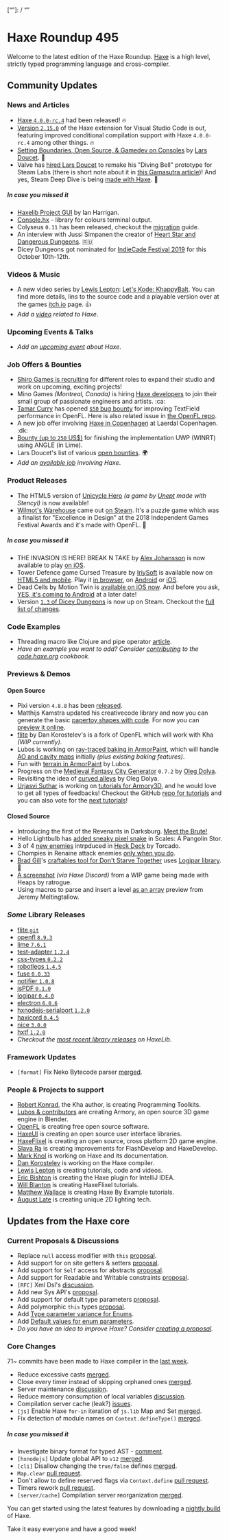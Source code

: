 [_template]: ../templates/roundup.html
[date]: / "2019-09-05 10:02:00"
[modified]: / "2019-09-05 10:41:00"
[published]: / "2019-09-05 12:00:00"
[description]: / "The latest news covering the Haxe community, featuring upcoming talks, the latest HaxeLib releases, game previews and lots more!"
[contributor]: https://twitter.com/teormech "Alexander Hohlov"
[“”]: / “”

# Haxe Roundup 495

Welcome to the latest edition of the Haxe Roundup. [Haxe](http://haxe.org/?ref=haxe.io) is a high level, strictly typed programming language and cross-compiler.

## Community Updates

### News and Articles

- [Haxe `4.0.0-rc.4`](https://haxe.org/download/version/4.0.0-rc.4/) had been released! :fire:
- [Version `2.15.0`](https://community.haxe.org/t/vshaxe-2-15-0-released-improved-conditional-compilation-support/2007) of the Haxe extension for Visual Studio Code is out, featuring improved conditional compilation support with Haxe `4.0.0-rc.4` among other things. :fire:
- [Setting Boundaries, Open Source, & Gamedev on Consoles](https://www.fortressofdoors.com/setting-boundaries-open-source-gamedev-on-consoles/) by [Lars Doucet](https://twitter.com/larsiusprime/status/1168581571126943744). :star2:
- Valve has [hired Lars Doucet](https://twitter.com/larsiusprime/status/1169295659524141063) to remake his "Diving Bell" prototype for Steam Labs (there is short note about it in [this Gamasutra article](https://gamasutra.com/view/news/349970/Steam_Library_redesign_ushers_in_new_features_for_devs_alongside_spruced_up_game_pages.php))! And yes, Steam Deep Dive is being [made with Haxe](https://twitter.com/larsiusprime/status/1169319729225502722). :clap:

##### _In case you missed it_

- [Haxelib Project GUI](https://community.haxe.org/t/haxelib-project-gui/1988/1) by Ian Harrigan.
- [Console.hx](https://community.haxe.org/t/console-hx-library-for-coloring-terminal-output/1984/1) - library for colours terminal output.
- Colyseus `0.11` has been released, checkout the [migration](https://docs.colyseus.io/migrating/0.11/) guide.
- An interview with Jussi Simpanen the creator of [Heart Star and Dangerous Dungeons](https://dtf.ru/mobile/61466-ya-dvazhdy-pytalsya-vyyti-na-switch-no-nintendo-menya-ignoriruet-intervyu-s-sozdatelem-heart-star-i-dangerous-dungeons). :ru:
- Dicey Dungeons got nominated for [IndieCade Festival 2019](https://twitter.com/IndieCade/status/1166117941777186818) for this October 10th-12th.

### Videos & Music

- A new video series by [Lewis Lepton](https://twitter.com/lewislepton): [Let's Kode: KhappyBalt](https://www.youtube.com/watch?v=VzMFRkEKvi8&list=PL4neAtv21WOmBFdTZY625Eq_wNTvihaA3). You can find more details, lins to the source code and a playable version over at the games [itch.io](https://lewislepton.itch.io/khappybalt) page. :+1:
- _Add a [video](https://github.com/skial/haxe.io/labels/video) related to Haxe_.

### Upcoming Events & Talks

- _Add an [upcoming event](https://github.com/skial/haxe.io/labels/events) about Haxe._

### Job Offers & Bounties

- [Shiro Games is recruiting](https://twitter.com/ncannasse/status/1166704326485651457) for different roles to expand their studio and work on upcoming, exciting projects!
- Mino Games _(Montreal, Canada)_ is hiring [Haxe developers](https://github.com/skial/haxe.io/issues/649) to join their small group of passionate engineers and artists. :ca:
- [Tamar Curry](https://twitter.com/tamarcurry/status/1157369507691675648) has opened [`$50` bug bounty](https://github.com/streiffus/OpenFLTextPerformance) for improving TextField performance in OpenFL. Here is also related issue in [the OpenFL repo](https://github.com/openfl/openfl/issues/2229).
- A new job offer involving [Haxe in Copenhagen](https://community.haxe.org/t/job-offer-involving-haxe-in-copenhagen/1861) at Laerdal Copenhagen. :dk:
- [Bounty (up to `250` US$)](https://community.openfl.org/t/bounty-up-to-250-us-for-finishing-the-implementation-uwp-winrt-using-angle-in-lime/11805) for finishing the implementation UWP (WINRT) using ANGLE (in Lime).
- Lars Doucet's list of various [open bounties](https://github.com/larsiusprime/larsBounties/issues). :earth_africa:
- _Add an [available job](https://github.com/skial/haxe.io/labels/jobs) involving Haxe_.

### Product Releases

- The HTML5 version of [Unicycle Hero](https://poki.com/en/g/unicycle-hero) _(a game by [Unept](https://twitter.com/Unept/status/1167517745149145089) made with Stencyl)_ is now available!
- [Wilmot's Warehouse](http://wilmotswarehouse.com/) came out [on Steam](https://store.steampowered.com/app/839870/Wilmots_Warehouse/). It's a puzzle game which was a finalist for "Excellence in Design" at the 2018 Independent Games Festival Awards and it's made with OpenFL. :star2:

##### _In case you missed it_

- THE INVASION IS HERE! BREAK N TAKE by [Alex Johansson](https://twitter.com/alexvscoding/status/1166688707216334848) is now available to play [on iOS](https://apps.apple.com/gb/app/break-n-take/id1207678993#?platform=ipad).
- Tower Defence game Cursed Treasure by [IriySoft](https://twitter.com/IriySoft) is available now on [HTML5 and mobile](https://iriysoft.com/cursed-treasure-is-now-html5-and-mobile/). Play it [in browser](https://html5.gamedistribution.com/22891cab98224f80a4405f7f0e53c8c1/), on [Android](https://play.google.com/store/apps/details?id=com.iriysoft.cursedtreasure) or [iOS](https://apps.apple.com/us/app/cursed-treasure-1/id1438612228).
- Dead Cells by Motion Twin is [available on iOS now](https://apps.apple.com/us/app/dead-cells/id1389752090). And before you ask, [YES, it's coming to Android](https://twitter.com/motiontwin/status/1166747373596545025) at a later date!
- Version [`1.3` of Dicey Dungeons](https://twitter.com/terrycavanagh/status/1166864246937985024) is now up on Steam. Checkout the [full list of changes](https://steamcommunity.com/games/861540/announcements/detail/1613899406785512030).

### Code Examples

- Threading macro like Clojure and pipe operator [article](https://code.haxe.org/category/macros/threading-macro.html).
- _Have an example you want to add? Consider [contributing](https://github.com/HaxeFoundation/code-cookbook#contributing-articles) to the [code.haxe.org](https://code.haxe.org/) cookbook._

### Previews & Demos

#### Open Source

- Pixi version `4.8.8` has been [released](https://github.com/pixijs/pixi-haxe/releases/tag/4.8.8).
- Matthijs Kamstra updated his creativecode library and now you can generate the basic [papertoy shapes with code](https://twitter.com/MatthijsKamstra/status/1168610042641297408). For now you can [preview it online](https://matthijskamstra.github.io/cc-sketch-plus/).
- [flite](https://github.com/nadako/flite) by Dan Korostelev's is a fork of OpenFL which will work with Kha _(WIP currently)_.
- Lubos is working on [ray-traced baking in ArmorPaint](https://twitter.com/luboslenco/status/1167080538651463681), which will handle [AO and cavity maps](https://twitter.com/luboslenco/status/1167083787051778057) initially _(plus existing baking features)_.
- Fun with [terrain in ArmorPaint](https://twitter.com/luboslenco/status/1169245602829524992) by Lubos.
- Progress on the [Medieval Fantasy City Generator](https://www.patreon.com/posts/29538966) `0.7.2` by [Oleg Dolya](https://twitter.com/watawatabou/status/1167203423516864512).
- Revisiting the idea of [curved alleys](https://twitter.com/watawatabou/status/1169254590212116480) by Oleg Dolya.
- [Urjasvi Suthar](https://twitter.com/UrjasviS/status/1168979358251409410) is working on [tutorials for Armory3D](https://blackgoku36.github.io/armory-tutorials/#/), and he would love to get all types of feedbacks! Checkout the GitHub [repo for tutorials](https://github.com/BlackGoku36/armory-tutorials) and you can also vote for the [next tutorials](https://twitter.com/UrjasviS/status/1168981005165826049)!

#### Closed Source

- Introducing the first of the Revenants in Darksburg. [Meet the Brute!](https://steamcommunity.com/games/939100/announcements/detail/1589127074033231681)
- Hello Lightbulb has [added sneaky pixel snake](https://twitter.com/hello_lightbulb/status/1167831312255868929) in Scales: A Pangolin Stor.
- 3 of 4 [new enemies](https://twitter.com/torcado/status/1167926382858403841) intrpduced in [Heck Deck](https://torcado.itch.io/heck-deck) by Torcado.
- Chompies in Renaine attack enemies [only when you do](https://twitter.com/OctosoftUS/status/1167942707324440576).
- [Brad Gill](https://twitter.com/gigglingcorpse/status/1168585722674044931)'s [craftables tool for Don't Starve Together](https://gigglingcorpse.com/dev/dontstarvetogether/) uses [Logipar library](https://github.com/altef/logipar). :star2:
- [A screenshot](https://media.discordapp.net/attachments/162664383082790912/617740644903026700/version0.3.3.jpg) _(via Haxe Discord)_ from a WIP game being made with Heaps by ratrogue.
- Using macros to parse and insert a level [as an array](https://twitter.com/Meltingtallow/status/1169115084028669952) preview from Jeremy Meltingtallow.

### _Some_ Library Releases

- [flite `git`](https://github.com/nadako/flite)
- [openfl `8.9.3`](https://lib.haxe.org/p/openfl)
- [lime `7.6.1`](https://lib.haxe.org/p/lime)
- [test-adapter `1.2.4`](https://lib.haxe.org/p/test-adapter)
- [css-types `0.2.2`](https://lib.haxe.org/p/css-types)
- [robotlegs `1.4.5`](https://lib.haxe.org/p/robotlegs)
- [fuse `0.0.33`](https://lib.haxe.org/p/fuse)
- [notifier `1.0.8`](https://lib.haxe.org/p/notifier)
- [jsPDF `0.1.0`](https://lib.haxe.org/p/jsPDF)
- [logipar `0.4.0`](https://lib.haxe.org/p/logipar)
- [electron `6.0.6`](https://lib.haxe.org/p/electron)
- [hxnodejs-serialport `1.2.0`](https://lib.haxe.org/p/hxnodejs-serialport)
- [haxicord `0.4.5`](https://lib.haxe.org/p/Haxicord)
- [nice `3.0.0`](https://lib.haxe.org/p/Nice)
- [hxtf `1.2.0`](https://lib.haxe.org/p/hxtf)
- _Checkout the [most recent library releases](https://lib.haxe.org/recent/) on HaxeLib_.

### Framework Updates

- `[format]` Fix Neko Bytecode parser [merged](https://github.com/HaxeFoundation/format/pull/86).

### People & Projects to support

- [Robert Konrad](https://www.patreon.com/RobDangerous), the Kha author, is creating Programming Toolkits.
- [Lubos & contributors](https://armory3d.org/fund) are creating Armory, an open source 3D game engine in Blender.
- [OpenFL](https://www.patreon.com/openfl) is creating free open source software.
- [HaxeUI](https://www.patreon.com/haxeui) is creating an open source user interface libraries.
- [HaxeFlixel](https://www.patreon.com/haxeflixel) is creating an open source, cross platform 2D game engine.
- [Slava Ra](https://www.patreon.com/slavara) is creating improvements for FlashDevelop and HaxeDevelop.
- [Mark Knol](https://www.patreon.com/markknol) is working on Haxe and its documentation.
- [Dan Korostelev](https://www.patreon.com/nadako) is working on the Haxe compiler.
- [Lewis Lepton](https://www.patreon.com/lewislepton) is creating tutorials, code and videos.
- [Eric Bishton](https://www.patreon.com/EricBishton) is creating the Haxe plugin for IntelliJ IDEA.
- [Will Blanton](https://www.patreon.com/x01010111) is creating HaxeFlixel tutorials.
- [Matthew Wallace](https://www.patreon.com/haxeexamples) is creating Haxe By Example tutorials.
- [August Late](http://www.patreon.com/augustlate) is creating unique 2D lighting tech.

## Updates from the Haxe core

### Current Proposals & Discussions

- Replace `null` access modifier with `this` [proposal](https://github.com/HaxeFoundation/haxe-evolution/pull/64).
- Add support for on site getters & setters [proposal](https://github.com/HaxeFoundation/haxe-evolution/pull/63).
- Add support for `Self` access for abstracts [proposal](https://github.com/HaxeFoundation/haxe-evolution/pull/62).
- Add support for Readable and Writable constraints [proposal](https://github.com/HaxeFoundation/haxe-evolution/pull/61).
- `[RFC]` Xml Dsl's [discussion](https://github.com/HaxeFoundation/haxe-evolution/issues/60).
- Add new Sys API's [proposal](https://github.com/HaxeFoundation/haxe-evolution/pull/59).
- Add support for default type parameters [proposal](https://github.com/HaxeFoundation/haxe-evolution/pull/50).
- Add polymorphic `this` types [proposal](https://github.com/HaxeFoundation/haxe-evolution/pull/36).
- Add [Type parameter variance for Enums](https://github.com/HaxeFoundation/haxe-evolution/pull/28).
- Add [Default values for enum parameters](https://github.com/HaxeFoundation/haxe-evolution/issues/27).
- _Do you have an idea to improve Haxe? Consider [creating a proposal]._

### Core Changes

71~ commits have been made to Haxe compiler in the [last week].

- Reduce excessive casts [merged](https://github.com/HaxeFoundation/haxe/pull/8725).
- Close every timer instead of skipping orphaned ones [merged](https://github.com/HaxeFoundation/haxe/pull/8733).
- Server maintenance [discussion](https://github.com/HaxeFoundation/haxe/issues/8734).
- Reduce memory consumption of local variables [discussion](https://github.com/HaxeFoundation/haxe/issues/8735).
- Compilation server cache (leak?) [issues](https://github.com/HaxeFoundation/haxe/issues/8738).
- `[js]` Enable Haxe `for-in` iteration of `js.lib` Map and Set [merged](https://github.com/HaxeFoundation/haxe/pull/8754).
- Fix detection of module names on `Context.defineType()` [merged](https://github.com/HaxeFoundation/haxe/pull/8753).

##### _In case you missed it_

- Investigate binary format for typed AST - [comment](https://github.com/HaxeFoundation/haxe/issues/8275#issuecomment-524622103).
- `[hxnodejs]` Update global API to `v12` [merged](https://github.com/HaxeFoundation/hxnodejs/pull/135).
- `[cli]` Disallow changing the `true/false` defines [merged](https://github.com/HaxeFoundation/haxe/pull/8680).
- `Map.clear` [pull request](https://github.com/HaxeFoundation/haxe/pull/8681).
- Don't allow to define reserved flags via `Context.define` [pull request](https://github.com/HaxeFoundation/haxe/pull/8690).
- Timers rework [pull request](https://github.com/HaxeFoundation/haxe/pull/8701).
- `[server/cache]` Compilation server reorganization [merged](https://github.com/HaxeFoundation/haxe/pull/8707).

You can get started using the latest features by downloading a [nightly build] of Haxe.

Take it easy everyone and have a good week!

[nightly build]: http://build.haxe.org
[creating a proposal]: https://github.com/HaxeFoundation/haxe-evolution
[last week]: https://github.com/issues?utf8=%E2%9C%93&q=closed%3A2019-08-29..2019-09-05+org%3Ahaxefoundation+is%3Aclosed+
